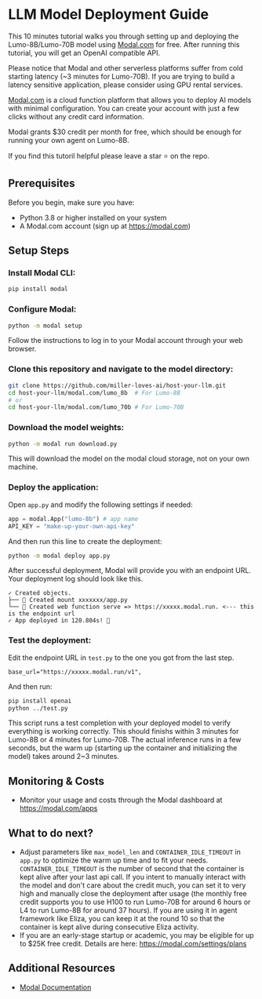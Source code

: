 # LLM Model Deployment Guide

This 10 minutes tutorial walks you through setting up and deploying the Lumo-8B/Lumo-70B model using [Modal.com](https://modal.com/) for free. After running this tutorial, you will get an OpenAI compatible API.

Please notice that Modal and other serverless platforms suffer from cold starting latency (~3 minutes for Lumo-70B). If you are trying to build a latency sensitive application, please consider using GPU rental services.

[Modal.com](https://modal.com/) is a cloud function platform that allows you to deploy AI models with minimal configuration. You can create your account with just a few clicks without any credit card information.

Modal grants $30 credit per month for free, which should be enough for running your own agent on Lumo-8B.

If you find this tutoril helpful please leave a star ⭐️ on the repo.

## Prerequisites

Before you begin, make sure you have:
- Python 3.8 or higher installed on your system
- A Modal.com account (sign up at https://modal.com)

## Setup Steps

### Install Modal CLI:
   ```bash
   pip install modal
   ```

### Configure Modal:
   ```bash
   python -m modal setup
   ```
   Follow the instructions to log in to your Modal account through your web browser.

### Clone this repository and navigate to the model directory:
   ```bash
   git clone https://github.com/miller-loves-ai/host-your-llm.git
   cd host-your-llm/modal.com/lumo_8b  # For Lumo-8B
   # or
   cd host-your-llm/modal.com/lumo_70b # For Lumo-70B
   ```

### Download the model weights:
   ```bash
   python -m modal run download.py
   ```
   This will download the model on the modal cloud storage, not on your own machine.

### Deploy the application:
   Open `app.py` and modify the following settings if needed:
   ```python
app = modal.App("lumo-8b") # app name
API_KEY = "make-up-your-own-api-key"
```

And then run this line to create the deployment:

   ```bash
   python -m modal deploy app.py
   ```
   After successful deployment, Modal will provide you with an endpoint URL. Your deployment log should look like this.
   ```
   ✓ Created objects.
   ├── 🔨 Created mount xxxxxxx/app.py
   └── 🔨 Created web function serve => https://xxxxx.modal.run. <--- this is the endpoint url
   ✓ App deployed in 120.804s! 🎉
   ```

### Test the deployment:
Edit the endpoint URL in `test.py` to the one you got from the last step.

```
base_url="https://xxxxx.modal.run/v1",
```
And then run:
   ```bash
   pip install openai
   python ../test.py
   ```
   This script runs a test completion with your deployed model to verify everything is working correctly. This should finishs within 3 minutes for Lumo-8B or 4 minutes for Lumo-70B. The actual inference runs in a few seconds, but the warm up (starting up the container and initializing the model) takes around 2~3 minutes.

## Monitoring & Costs

- Monitor your usage and costs through the Modal dashboard at https://modal.com/apps

## What to do next?

- Adjust parameters like `max_model_len` and `CONTAINER_IDLE_TIMEOUT` in `app.py` to optimize the warm up time and to fit your needs. `CONTAINER_IDLE_TIMEOUT` is the number of second that the container is kept alive after your last api call. If you intent to manually interact with the model and don't care about the credit much, you can set it to very high and manually close the deployment after usage (the monthly free credit supports you to use H100 to run Lumo-70B for around 6 hours or L4 to run Lumo-8B for around 37 hours). If you are using it in agent framework like Eliza, you can keep it at the round 10 so that the container is kept alive during consecutive Eliza activity.
- If you are an early-stage startup or academic, you may be eligible for up to $25K free credit. Details are here: https://modal.com/settings/plans

## Additional Resources

- [Modal Documentation](https://modal.com/docs)
